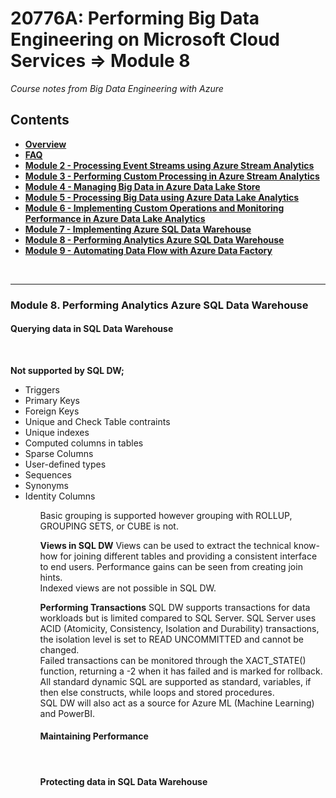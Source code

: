 <h1>20776A: Performing Big Data Engineering on Microsoft Cloud Services &rArr; Module 8</h1>
<i>Course notes from Big Data Engineering with Azure</i>

<h2>Contents</h2>

<ul>
<li><b><a href="https://github.com/njmarkham/azurebicoursenotes/">Overview</a></b></li>
<li><b><a href="https://github.com/njmarkham/azurebicoursenotes/blob/master/faq.md">FAQ</a></b></li>
<li><b><a href="https://github.com/njmarkham/azurebicoursenotes/blob/master/mod2.md">Module 2 - Processing Event Streams using Azure Stream Analytics</a></b></li>
<li><b><a href="https://github.com/njmarkham/azurebicoursenotes/blob/master/mod3.md">Module 3 - Performing Custom Processing in Azure Stream Analytics</a></b></li>
<li><b><a href="https://github.com/njmarkham/azurebicoursenotes/blob/master/mod4.md">Module 4 - Managing Big Data in Azure Data Lake Store</a></b></li>
<li><b><a href="https://github.com/njmarkham/azurebicoursenotes/blob/master/mod5.md">Module 5 - Processing Big Data using Azure Data Lake Analytics</a></b></li>
<li><b><a href="https://github.com/njmarkham/azurebicoursenotes/blob/master/mod6.md">Module 6 - Implementing Custom Operations and Monitoring Performance in Azure Data Lake Analytics</a></b></li>
<li><b><a href="https://github.com/njmarkham/azurebicoursenotes/blob/master/mod7.md">Module 7 - Implementing Azure SQL Data Warehouse</a></b></li>
<li><b><a href="https://github.com/njmarkham/azurebicoursenotes/blob/master/mod8.md">Module 8 - Performing Analytics Azure SQL Data Warehouse</a></b></li>
<li><b><a href="https://github.com/njmarkham/azurebicoursenotes/blob/master/mod9.md">Module 9 - Automating Data Flow with Azure Data Factory</a></b></li>
</ul>

<br/>

<hr/>

<h3><strong>Module 8. Performing Analytics Azure SQL Data Warehouse</strong></h3>

<h4>Querying data in SQL Data Warehouse</h4>
<br/>
<p>
<b>Not supported by SQL DW;</b>
<ul>
<li>Triggers</li>
<li>Primary Keys</li>
<li>Foreign Keys</li>
<li>Unique and Check Table contraints</li>
<li>Unique indexes</li>
<li>Computed columns in tables</li>
<li>Sparse Columns</li>
<li>User-defined types</li>
<li>Sequences</li>
<li>Synonyms</li>
<li>Identity Columns</li>
<ul>
Basic grouping is supported however grouping with ROLLUP, GROUPING SETS, or CUBE is not.
</p>

<p><b>Views in SQL DW</b>
Views can be used to extract the technical know-how for joining different tables and providing a consistent interface to end users. Performance gains can be seen from creating join hints.<br/>
Indexed views are not possible in SQL DW.
</p>

<p><b>Performing Transactions</b>
SQL DW supports transactions for data workloads but is limited compared to SQL Server. SQL Server uses ACID (Atomicity, Consistency, Isolation and Durability) transactions, the isolation level is set to READ UNCOMMITTED and cannot be changed.<br/>
Failed transactions can be monitored through the XACT_STATE() function, returning a -2 when it has failed and is marked for rollback.<br/>
All standard dynamic SQL are supported as standard, variables, if then else constructs, while loops and stored procedures.<br/>
SQL DW will also act as a source for Azure ML (Machine Learning) and PowerBI.
</p>

<h4>Maintaining Performance</h4>
<br/>
<p>


</p>

<h4>Protecting data in SQL Data Warehouse</h4>
<br/>
<p>


</p>